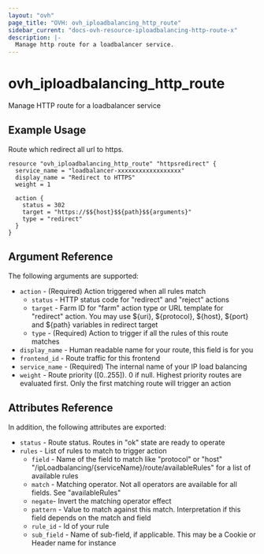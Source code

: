 ```yaml
---
layout: "ovh"
page_title: "OVH: ovh_iploadbalancing_http_route"
sidebar_current: "docs-ovh-resource-iploadbalancing-http-route-x"
description: |-
  Manage http route for a loadbalancer service.
---
```


# ovh_iploadbalancing_http_route

Manage HTTP route for a loadbalancer service

## Example Usage

Route which redirect all url to https.

```hcl
resource "ovh_iploadbalancing_http_route" "httpsredirect" {
  service_name = "loadbalancer-xxxxxxxxxxxxxxxxxx"
  display_name = "Redirect to HTTPS"
  weight = 1

  action {
    status = 302
    target = "https://$${host}$${path}$${arguments}"
    type = "redirect"
  }
}
```

## Argument Reference

The following arguments are supported:

* `action` - (Required) Action triggered when all rules match
   * `status` - HTTP status code for "redirect" and "reject" actions
   * `target` - Farm ID for "farm" action type or URL template for "redirect" action. You may use ${uri}, ${protocol}, ${host}, ${port} and ${path} variables in redirect target
   * `type` - (Required) Action to trigger if all the rules of this route matches
* `display_name` - Human readable name for your route, this field is for you
* `frontend_id` - Route traffic for this frontend
* `service_name` - (Required) The internal name of your IP load balancing
* `weight` - Route priority ([0..255]). 0 if null. Highest priority routes are evaluated first. Only the first matching route will trigger an action

## Attributes Reference

In addition, the following attributes are exported:

* `status` - Route status. Routes in "ok" state are ready to operate
* `rules` - List of rules to match to trigger action
   * `field` - Name of the field to match like "protocol" or "host" "/ipLoadbalancing/{serviceName}/route/availableRules" for a list of available rules
   * `match` - Matching operator. Not all operators are available for all fields. See "availableRules"
   * `negate`- Invert the matching operator effect
   * `pattern` - Value to match against this match. Interpretation if this field depends on the match and field
   * `rule_id` - Id of your rule
   * `sub_field` - Name of sub-field, if applicable. This may be a Cookie or Header name for instance
